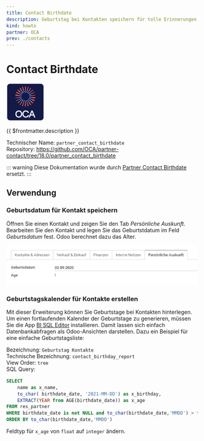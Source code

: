 ```yaml
---
title: Contact Birthdate
description: Geburtstag bei Kontakten speichern für tolle Erinnerungen.
kind: howto
partner: OCA
prev: ./contacts
---
```


# Contact Birthdate

![icon_oca_app](attachments/icon_oca_app.png)

{{ $frontmatter.description }}

Technischer Name: `partner_contact_birthdate`\
Repository: <https://github.com/OCA/partner-contact/tree/18.0/partner_contact_birthdate>

::: warning
Diese Dokumentation wurde durch [Partner Contact Birthdate](Partner%20Contact%20Birthdate.md) ersetzt.
:::

## Verwendung

### Geburtsdatum für Kontakt speichern

Öffnen Sie einen Kontakt und zeigen Sie den Tab _Persönliche Auskunft_. Bearbeiten Sie den Kontakt und legen Sie das Geburtstdatum im Feld _Geburtsdatum_ fest. Odoo berechnet dazu das Alter.

![](attachments/Contact%20Birthdate%20Tab%20mit%20Geburtsdatum.png)

### Geburtstagskalender für Kontakte erstellen

Mit dieser Erweiterung können Sie Geburtstage bei Kontakten hinterlegen. Um einen fortlaufenden Kalender der Geburtstage zu generieren, müssen Sie die App [BI SQL Editor](BI%20SQL%20Editor.md) installieren. Damit lassen sich einfach Datenbankabfragen als Odoo-Ansichten darstellen. Dazu ein Beispiel für eine einfache Geburtstagsliste:

Bezeichnung: `Geburtstag Kontakte`\
Technische Bezeichnung: `contact_birthday_report`\
View Order: `tree`\
SQL Query:

```sql
SELECT
    name as x_name,
	to_char( birthdate_date, '2021-MM-DD') as x_birthday,
	EXTRACT(YEAR from AGE(birthdate_date)) as x_age
FROM res_partner
WHERE birthdate_date is not NULL and to_char(birthdate_date,'MMDD') > to_char(now() - INTERVAL '4 DAY','MMDD')
ORDER BY to_char(birthdate_date,'MMDD')
```

Feldtyp für `x_age` von `float` auf `integer` ändern.
